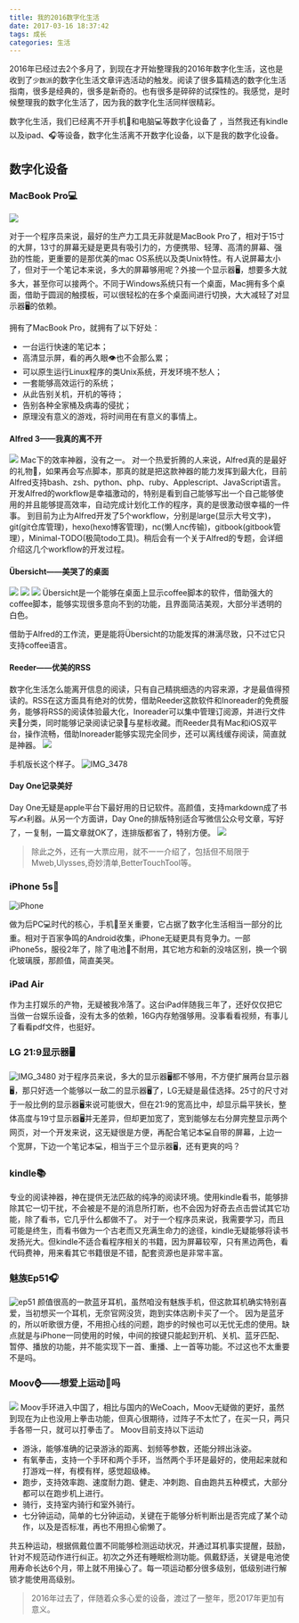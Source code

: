 ```yaml
---
title: 我的2016数字化生活
date: 2017-03-16 18:37:42
tags: 成长
categories: 生活
---
```


2016年已经过去2个多月了，到现在才开始整理我的2016年数字化生活，这也是收到了`少数派`的数字化生活文章评选活动的触发。阅读了很多篇精选的数字化生活指南，很多是经典的，很多是新奇的。也有很多是碎碎的试探性的。我感觉，是时候整理我的数字化生活了，因为我的数字化生活同样很精彩。

数字化生活，我们已经离不开手机📱和电脑💻等数字化设备了 ，当然我还有kindle以及ipad、🎧等设备，数字化生活离不开数字化设备，以下是我的数字化设备。
## 数字化设备
### MacBook Pro💻

![](http://img.geekerhua.com/blog/2016-digital-life/14896602355720.jpg)

对于一个程序员来说，最好的生产力工具无非就是MacBook Pro了，相对于15寸的大屏，13寸的屏幕无疑是更具有吸引力的，方便携带、轻薄、高清的屏幕、强劲的性能，更重要的是那优美的mac OS系统以及类Unix特性。有人说屏幕太小了，但对于一个笔记本来说，多大的屏幕够用呢？外接一个显示器🖥，想要多大就多大，甚至你可以接两个。不同于Windows系统只有一个桌面，Mac拥有多个桌面，借助于圆润的触摸板，可以很轻松的在多个桌面间进行切换，大大减轻了对显示器🖥的依赖。

拥有了MacBook Pro，就拥有了以下好处：

- 一台运行快速的笔记本；
- 高清显示屏，看的再久眼👁也不会那么累；
- 可以原生运行Linux程序的类Unix系统，开发环境不愁人；
- 一套能够高效运行的系统；
- 从此告别关机，开机的等待；
- 告别各种全家桶及病毒的侵扰；
- 原理没有意义的游戏，将时间用在有意义的事情上。

#### Alfred 3——我真的离不开
![](http://img.geekerhua.com/blog/2016-digital-life/14896601762643.jpg)
Mac下的效率神器，没有之一。
对一个热爱折腾的人来说，Alfred真的是最好的礼物🎁，如果再会写点脚本，那真的就是把这款神器的能力发挥到最大化，目前Alfred支持bash、zsh、python、php、ruby、Applescript、JavaScript语言。
开发Alfred的workflow是幸福激动的，特别是看到自己能够写出一个自己能够使用的并且能够提高效率，自动完成计划化工作的程序，真的是很激动很幸福的一件事。
到目前为止为Alfred开发了5个workflow，分别是large(显示大号文字)，git(git仓库管理)，hexo(hexo博客管理)，nc(懒人nc传输)，gitbook(gitbook管理），Minimal-TODO(极简todo工具)。稍后会有一个关于Alfred的专题，会详细介绍这几个workflow的开发过程。

#### Übersicht——美哭了的桌面
![](http://img.geekerhua.com/blog/2016-digital-life/14895790542943.jpg)
![](http://img.geekerhua.com/blog/2016-digital-life/14895790722245.jpg)
![](http://img.geekerhua.com/blog/2016-digital-life/14895790650809.jpg)
Übersicht是一个能够在桌面上显示coffee脚本的软件，借助强大的coffee脚本，能够实现很多意向不到的功能，且界面简洁美观，大部分半透明的白色。


借助于Alfred的工作流，更是能将Übersicht的功能发挥的淋漓尽致，只不过它只支持coffee语言。

#### Reeder——优美的RSS
数字化生活怎么能离开信息的阅读，只有自己精挑细选的内容来源，才是最值得预读的。RSS在这方面具有绝对的优势，借助Reeder这款软件和Inoreader的免费服务，能够将RSS的阅读体验最大化，Inoreader可以集中管理订阅源，并进行文件夹📂分类，同时能够记录阅读记录📝与星标收藏。而Reeder具有Mac和iOS双平台，操作流畅，借助Inoreader能够实现完全同步，还可以离线缓存阅读，简直就是神器。
![](http://img.geekerhua.com/blog/2016-digital-life/14895794741885.jpg)

手机版长这个样子。
![IMG_3478](http://img.geekerhua.com/blog/2016-digital-life/IMG_3478.png)

#### Day One记录美好
Day One无疑是apple平台下最好用的日记软件。高颜值，支持markdown成了书写✍️利器。从另一个方面讲，Day One的排版特别适合写微信公众号文章，写好了，一复制，一篇文章就OK了，连排版都省了，特别方便。
![](http://img.geekerhua.com/blog/2016-digital-life/14895809605099.jpg)

> 除此之外，还有一大票应用，就不一一介绍了，包括但不局限于Mweb,Ulysses,奇妙清单,BetterTouchTool等。

### iPhone 5s📱
![iPhone](http://img.geekerhua.com/blog/2016-digital-life/iPhone.jpg)

做为后PC💻时代的核心，手机📱至关重要，它占据了数字化生活相当一部分的比重。相对于百家争鸣的Android收集，iPhone无疑更具有竞争力。一部iPhone5s，服役2年了，除了电池🔋不耐用，其它地方和新的没啥区别，换一个钢化玻璃膜，那颜值，简直美哭。

### iPad Air
作为主打娱乐的产物，无疑被我冷落了。这台iPad伴随我三年了，还好仅仅把它当做一台娱乐设备，没有太多的依赖，16G内存勉强够用。没事看看视频，有事儿了看看pdf文件，也挺好。

### LG 21:9显示器🖥
![IMG_3480](http://img.geekerhua.com/blog/2016-digital-life/IMG_3480.jpg)
对于程序员来说，多大的显示器🖥都不够用，不方便扩展两台显示器🖥，那只好选一个能够以一敌二的显示器🖥了，LG无疑是最佳选择。25寸的尺寸对于一般比例的显示器🖥来说可能很大，但在21:9的宽高比中，却显示扁平狭长，整体高度与19寸显示器🖥并无差异，但却更加宽了，宽到能够左右分屏完整显示两个网页，对一个开发来说，这无疑很是方便，再配合笔记本💻自带的屏幕，上边一个宽屏，下边一个笔记本💻，相当于三个显示器🖥，还有更爽的吗？

### kindle📚
专业的阅读神器，神在提供无法匹敌的纯净的阅读环境。使用kindle看书，能够排除其它一切干扰，不会被是不是的消息所打断，也不会因为好奇去点击尝试其它功能，除了看书，它几乎什么都做不了。
对于一个程序员来说，我需要学习，而且可能是终生，而看书做为一个古老而又充满生命力的途径，kindle无疑能够将读书发扬光大。但kindle不适合看程序相关的书籍，因为屏幕较窄，只有黑边两色，看代码费神，用来看其它书籍很是不错，配套资源也是非常丰富。

### 魅族Ep51🎧
![ep51](http://img.geekerhua.com/blog/2016-digital-life/ep51.jpg)
颜值很高的一款蓝牙耳机，虽然咱没有魅族手机，但这款耳机确实特别喜爱，当初想买一个耳机，无奈官网没货，跑到实体店刷卡买了一个。
因为是蓝牙的，所以听歌很方便，不用担心线的问题，跑步的时候也可以无忧无虑的使用。缺点就是与iPhone一同使用的时候，中间的按键只能起到开机、关机、蓝牙匹配、暂停、播放的功能，并不能实现下一首、重播、上一首等功能。不过这也不太重要不是吗。

### Moov⌚️——想爱上运动🏃吗
![](http://img.geekerhua.com/blog/2016-digital-life/14896594615143.jpg)
Moov手环进入中国了，相比与国内的WeCoach，Moov无疑做的更好，虽然到现在为止也没用上拳击功能，但真心很期待，过阵子不太忙了，在买一只，两只手各带一只，就可以打拳击了。
Moov目前支持以下运动

- 游泳，能够准确的记录游泳的距离、划频等参数，还能分辨出泳姿。
- 有氧拳击，支持一个手环和两个手环，当然两个手环是最好的，使用起来就和打游戏一样，有模有样，感觉超级棒。
- 跑步，支持效率跑、速度耐力跑、健走、冲刺跑、自由跑共五种模式，大部分都可以在跑步机上进行。
- 骑行，支持室内骑行和室外骑行。
- 七分钟运动，简单的七分钟运动，关键在于能够分析判断出是否完成了某个动作，以及是否标准，再也不用担心偷懒了。

共五种运动，根据佩戴位置不同能够检测运动状况，并通过耳机事实提醒，鼓励，针对不规范动作进行纠正。初次之外还有睡眠检测功能。佩戴舒适，关键是电池使用寿命长达6个月，带上就不用操心了。每一项运动都分很多级别，低级别进行解锁才能使用高级别。


> 2016年过去了，伴随着众多心爱的设备，渡过了一整年，愿2017年更加有意义。


